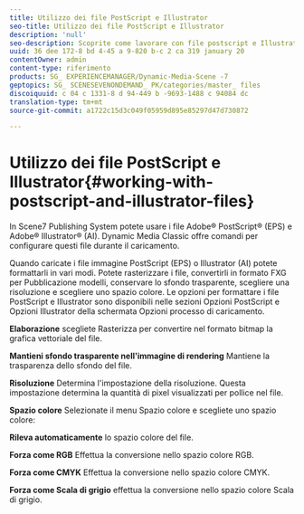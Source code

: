 ```yaml
---
title: Utilizzo dei file PostScript e Illustrator
seo-title: Utilizzo dei file PostScript e Illustrator
description: 'null'
seo-description: Scoprite come lavorare con file postscript e Illustrator.
uuid: 36 dee 172-8 bd 4-45 a 9-820 b-c 2 ca 319 january 20
contentOwner: admin
content-type: riferimento
products: SG_ EXPERIENCEMANAGER/Dynamic-Media-Scene -7
geptopics: SG_ SCENESEVENONDEMAND_ PK/categories/master_ files
discoiquuid: c 04 c 1331-8 d 94-449 b -9693-1488 c 94084 dc
translation-type: tm+mt
source-git-commit: a1722c15d3c049f05959d895e85297d47d730872

---
```



# Utilizzo dei file PostScript e Illustrator{#working-with-postscript-and-illustrator-files}

In Scene7 Publishing System potete usare i file Adobe® PostScript® (EPS) e Adobe® Illustrator® (AI). Dynamic Media Classic offre comandi per configurare questi file durante il caricamento.

Quando caricate i file immagine PostScript (EPS) o Illustrator (AI) potete formattarli in vari modi. Potete rasterizzare i file, convertirli in formato FXG per Pubblicazione modelli, conservare lo sfondo trasparente, scegliere una risoluzione e scegliere uno spazio colore. Le opzioni per formattare i file PostScript e Illustrator sono disponibili nelle sezioni Opzioni PostScript e Opzioni Illustrator della schermata Opzioni processo di caricamento.

**Elaborazione** scegliete Rasterizza per convertire nel formato bitmap la grafica vettoriale del file.

**Mantieni sfondo trasparente nell'immagine di rendering** Mantiene la trasparenza dello sfondo del file.

**Risoluzione** Determina l'impostazione della risoluzione. Questa impostazione determina la quantità di pixel visualizzati per pollice nel file.

**Spazio colore** Selezionate il menu Spazio colore e scegliete uno spazio colore:

**Rileva automaticamente** lo spazio colore del file.

**Forza come RGB** Effettua la conversione nello spazio colore RGB.

**Forza come CMYK** Effettua la conversione nello spazio colore CMYK.

**Forza come Scala di grigio** effettua la conversione nello spazio colore Scala di grigio.
